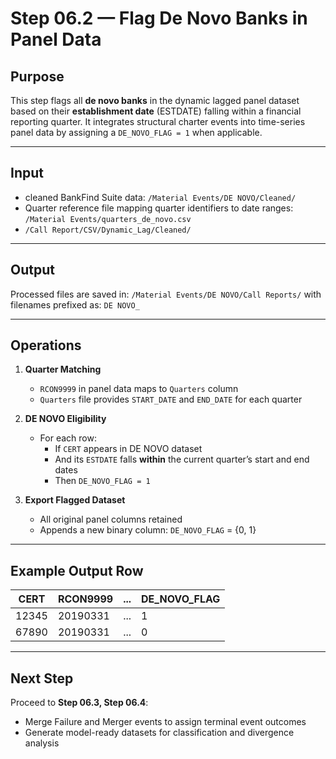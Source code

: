 # Step 06.2 — Flag De Novo Banks in Panel Data

## Purpose

This step flags all **de novo banks** in the dynamic lagged panel dataset based on their **establishment date** (ESTDATE) falling within a financial reporting quarter. It integrates structural charter events into time-series panel data by assigning a `DE_NOVO_FLAG = 1` when applicable.

---

## Input

- cleaned BankFind Suite data: `/Material Events/DE NOVO/Cleaned/`
- Quarter reference file mapping quarter identifiers to date ranges: `/Material Events/quarters_de_novo.csv`
- `/Call Report/CSV/Dynamic_Lag/Cleaned/`


---

## Output

Processed files are saved in: `/Material Events/DE NOVO/Call Reports/`
with filenames prefixed as: `DE NOVO_`


---

## Operations

1. **Quarter Matching**  
   - `RCON9999` in panel data maps to `Quarters` column  
   - `Quarters` file provides `START_DATE` and `END_DATE` for each quarter

2. **DE NOVO Eligibility**
   - For each row:
     - If `CERT` appears in DE NOVO dataset
     - And its `ESTDATE` falls **within** the current quarter’s start and end dates
     - Then `DE_NOVO_FLAG = 1`

3. **Export Flagged Dataset**
   - All original panel columns retained
   - Appends a new binary column: `DE_NOVO_FLAG` = {0, 1}

---

## Example Output Row

| CERT | RCON9999 | ... | DE_NOVO_FLAG |
|------|----------|-----|---------------|
| 12345 | 20190331 | ... | 1             |
| 67890 | 20190331 | ... | 0             |

---

## Next Step

Proceed to **Step 06.3, Step 06.4**:
- Merge Failure and Merger events to assign terminal event outcomes
- Generate model-ready datasets for classification and divergence analysis
